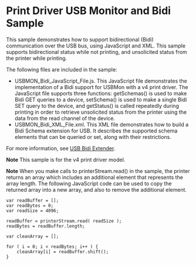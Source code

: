 <!---
    name: Print Driver USB Monitor and Bidi Sample
    platform: Utility
    language: js xml
    category: Print
    description: Demonstrates how to support bidirectional (Bidi) communication over the USB bus using JavaScript and XML.
    samplefwlink: http://go.microsoft.com/fwlink/p/?LinkId=617948
--->


Print Driver USB Monitor and Bidi Sample
========================================

This sample demonstrates how to support bidirectional (Bidi) communication over the USB bus, using JavaScript and XML. This sample supports bidirectional status while not printing, and unsolicited status from the printer while printing.

The following files are included in the sample:

-   USBMON\_Bidi\_JavaScript\_File.js. This JavaScript file demonstrates the implementation of a Bidi support for USBMon with a v4 print driver. The JavaScript file supports three functions: getSchemas() is used to make Bidi GET queries to a device, setSchema() is used to make a single Bidi SET query to the device, and getStatus() is called repeatedly during printing in order to retrieve unsolicited status from the printer using the data from the read channel of the device.
-   USBMON\_Bidi\_XML\_File.xml. This XML file demonstrates how to build a Bidi Schema extension for USB. It describes the supported schema elements that can be queried or set, along with their restrictions.

For more information, see [USB Bidi Extender](https://msdn.microsoft.com/en-us/library/windows/hardware/jj659903(v=vs.85).aspx).

**Note** This sample is for the v4 print driver model.

**Note** When you make calls to printerStream.read() in the sample, the printer returns an array which includes an additional element that represents the array length. The following JavaScript code can be used to copy the returned array into a new array, and also to remove the additional element.

```
var readBuffer = [];
var readBytes = 0;
var readSize = 4096;

readBuffer = printerStream.read( readSize );
readBytes = readBuffer.length;

var cleanArray = [];
           
for ( i = 0; i < readBytes; i++ ) {
    cleanArray[i] = readBuffer.shift();
}
```

